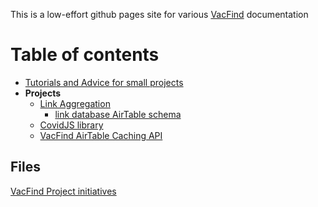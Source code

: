 ---
---

This is a low-effort github pages site for various [VacFind](https://vacfind.org) documentation

# Table of contents

- [Tutorials and Advice for small projects](./Tutorials)
- **Projects**
  - [Link Aggregation](./projects/LinkAggregation)
    - [link database AirTable schema](./Database/links)
  - [CovidJS library](https://vacfind.github.io/CovidJS/)
  - [VacFind AirTable Caching API](./Database/api)

## Files

[VacFind Project initiatives](VacFind%20Project.drawio)
<!-- [VacFind Domain Model and initial DB Schema (somewhat old)](Domain%20Model.drawio) -->

